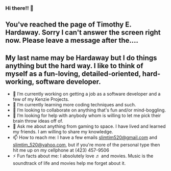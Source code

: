 ### Hi there!! 👋
## You've reached the page of Timothy E. Hardaway. Sorry I can't answer the screen right now. Please leave a message after the....

## My last name may be Hardaway but I do things anything but the hard way. I like to think of myself as a fun-loving, detailed-oriented, hard-working, software developer.


- 🔭 I’m currently working on getting a job as a software developer and a few of my Kenzie Projects.
- 🌱 I’m currently learning more coding techniques and such.
- 👯 I’m looking to collaborate on anything that's fun and/or mind-boggling.
- 🤔 I’m looking for help with anybody whom is willing to let me pick their brain throw ideas off of.
- 💬 Ask me about anything from gaming to space. I have lived and learned my friends. I am willing to share my knowledge.
- 📫 How to reach me: I have a few emails slimtim520@gmail.com and slimtim_520@yahoo.com, but if you're more of the personal type then hit me up on my cellphone at (423) 457-9506
- ⚡ Fun facts about me: I absolutely love ♬ and movies. Music is the soundtrack of life and movies help me forget about it.
